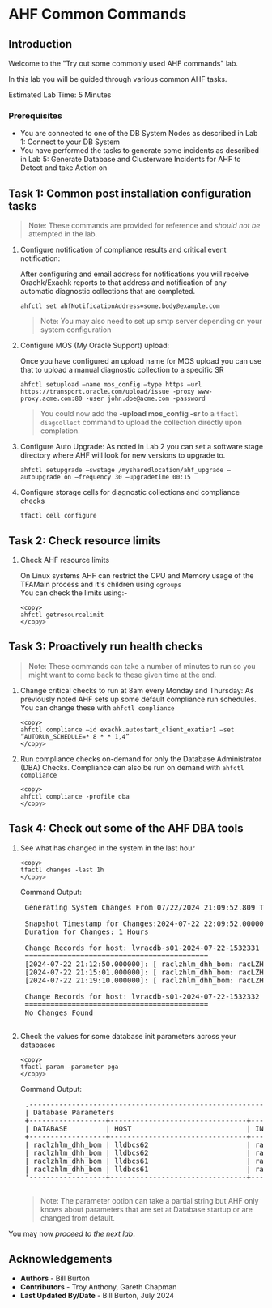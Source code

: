 # AHF Common Commands 

## Introduction

Welcome to the "Try out some commonly used AHF commands" lab.

In this lab you will be guided through various common AHF tasks.

Estimated Lab Time: 5 Minutes

### Prerequisites
- You are connected to one of the DB System Nodes as described in Lab 1: Connect to your DB System
- You have performed the tasks to generate some incidents as described in Lab 5: Generate Database and Clusterware Incidents for AHF to Detect and take Action on


## Task 1: Common post installation configuration tasks

>Note: These commands are provided for reference and *should not be* attempted in the lab.

1. Configure notification of compliance results and critical event notification:

    After configuring and email address for notifications you will receive Orachk/Exachk reports to that address and notification of any  
    automatic diagnostic collections that are completed.
    ```
    ahfctl set ahfNotificationAddress=some.body@example.com
    ```
    >Note: You may also need to set up smtp server depending on your system configuration

2. Configure MOS (My Oracle Support) upload:

    Once you have configured an upload name for MOS upload you can use that to upload a manual diagnostic collection to a specific SR
    ```
    ahfctl setupload –name mos_config –type https –url https://transport.oracle.com/upload/issue -proxy www-proxy.acme.com:80 -user john.doe@acme.com -password
    ```
    > You could now add the **-upload mos_config -sr <mysrnumber>** to a `tfactl diagcollect` command to upload the collection directly upon completion.
    

3. Configure Auto Upgrade:
    As noted in Lab 2 you can set a software stage directory where AHF will look for new versions to upgrade to.
    ```
    ahfctl setupgrade –swstage /mysharedlocation/ahf_upgrade –autoupgrade on –frequency 30 –upgradetime 00:15
    ```

4. Configure storage cells for diagnostic collections and compliance checks
    ```
    tfactl cell configure
    ```

## Task 2: Check resource limits

1. Check AHF resource limits

    On Linux systems AHF can restrict the CPU and Memory usage of the TFAMain process and it's children using `cgroups`  
    You can check the limits using:-
    ```
    <copy>
    ahfctl getresourcelimit
    </copy>
    ```

## Task 3: Proactively run health checks

> Note: These commands can take a number of minutes to run so you might want to come back to these given time at the end.

1. Change critical checks to run at 8am every Monday and Thursday:
    As previously noted AHF sets up some default compliance run schedules.
    You can change these with `ahfctl compliance`
    ```
    <copy>
    ahfctl compliance –id exachk.autostart_client_exatier1 –set “AUTORUN_SCHEDULE=* 8 * * 1,4”
    </copy>
    ```

2. Run compliance checks on-demand for only the Database Administrator (DBA) Checks.
    Compliance can also be run on demand with `ahfctl compliance`
    ```
    <copy>
    ahfctl compliance -profile dba
    </copy>
    ```

## Task 4: Check out some of the AHF DBA tools

1. See what has changed in the system in the last hour
    ```
    <copy>
    tfactl changes -last 1h
    </copy>
    ```
    Command Output:
    <pre>
    Generating System Changes From 07/22/2024 21:09:52.809 To 07/22/2024 22:09:52.813

    Snapshot Timestamp for Changes:2024-07-22 22:09:52.000000
    Duration for Changes: 1 Hours

    Change Records for host: lvracdb-s01-2024-07-22-1532331  
    ===========================================
    [2024-07-22 21:12:50.000000]: [ raclzhlm_dhh_bom: racLZHLM1]: Database Parameter optimizer_use_sql_plan_baselines Changed From FALSE To TRUE
    [2024-07-22 21:15:01.000000]: [ raclzhlm_dhh_bom: racLZHLM1]: Database Parameter optimizer_use_sql_plan_baselines Changed From TRUE To FALSE
    [2024-07-22 21:19:10.000000]: [ raclzhlm_dhh_bom: racLZHLM1]: Database Parameter parallel_threads_per_cpu Changed From 2 To 4

    Change Records for host: lvracdb-s01-2024-07-22-1532332  
    ===========================================
    No Changes Found
    </pre>

2. Check the values for some database init parameters across your databases
    ```
    <copy>
    tfactl param -parameter pga
    </copy>
    ```
    Command Output:
    <pre>
    .----------------------------------------------------------------------------------------------.
    | Database Parameters                                                                          |
    +------------------+--------------------------------+-----------+----------------------+-------+
    | DATABASE         | HOST                           | INSTANCE  | PARAM                | VALUE |
    +------------------+--------------------------------+-----------+----------------------+-------+
    | raclzhlm_dhh_bom | lldbcs62                       | racLZHLM2 | pga_aggregate_limit  | 6912M |
    | raclzhlm_dhh_bom | lldbcs62                       | racLZHLM2 | pga_aggregate_target | 3456M |
    | raclzhlm_dhh_bom | lldbcs61                       | racLZHLM1 | pga_aggregate_target | 3456M |
    | raclzhlm_dhh_bom | lldbcs61                       | racLZHLM1 | pga_aggregate_limit  | 6912M |
    '------------------+--------------------------------+-----------+----------------------+-------'
    </pre>
    >Note: The parameter option can take a partial string but AHF only knows about parameters that are set at Database startup or are changed from default.

You may now *proceed to the next lab*.  

## Acknowledgements
* **Authors** - Bill Burton
* **Contributors** - Troy Anthony, Gareth Chapman
* **Last Updated By/Date** - Bill Burton, July  2024
